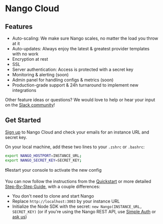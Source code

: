 # Nango Cloud

## Features

-   Auto-scaling: We make sure Nango scales, no matter the load you throw at it
-   Auto-updates: Always enjoy the latest & greatest provider templates with no work
-   Encryption at rest
-   SSL
-   Server authentication: Access is protected with a secret key
-   Monitoring & alerting (soon)
-   Admin panel for handling configs & metrics (soon)
-   Production-grade support & 24h turnaround to implement new integrations

Other feature ideas or questions? We would love to help or hear your input on the [Slack community](https://nango.dev/slack)!

## Get Started

[Sign up](https://nango.dev/start) to Nango Cloud and check your emails for an instance URL and secret key.

On your local machine, add these two lines to your `.zshrc` or `.bashrc`:

```bash
export NANGO_HOSTPORT=INSTANCE_URL;
export NANGO_SECRET_KEY=SECRET_KEY;
```

❗️Restart your console to activate the new config

You can now follow the instructions from the [Quickstart](quickstart) or more detailed [Step-By-Step Guide](guide), with a couple differences:

-   You don't need to clone and start Nango
-   Replace `http://localhost:3003` by your instance URL
-   Initialize the Node SDK with the secret: `new Nango(INSTANCE_URL, SECRET_KEY)` (or if you're using the Nango REST API, use [Simple Auth](https://en.wikipedia.org/wiki/Basic_access_authentication) or [ask us](https://nango.dev/slack))
